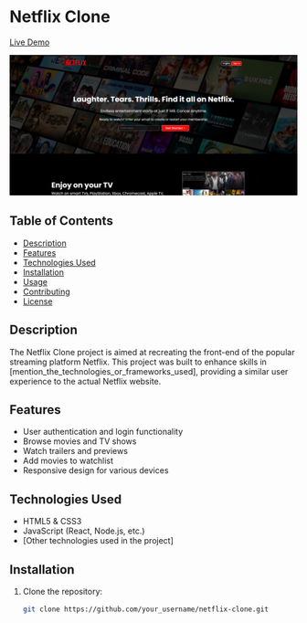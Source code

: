 # Netflix Clone

[Live Demo](link_to_live_demo)

<img src="https://github.com/anirudhwillcode/NetflixClone/blob/main/yt.png">



## Table of Contents

- [Description](#description)
- [Features](#features)
- [Technologies Used](#technologies-used)
- [Installation](#installation)
- [Usage](#usage)
- [Contributing](#contributing)
- [License](#license)

## Description

The Netflix Clone project is aimed at recreating the front-end of the popular streaming platform Netflix. This project was built to enhance skills in [mention_the_technologies_or_frameworks_used], providing a similar user experience to the actual Netflix website.

## Features

- User authentication and login functionality
- Browse movies and TV shows
- Watch trailers and previews
- Add movies to watchlist
- Responsive design for various devices

## Technologies Used

- HTML5 & CSS3
- JavaScript (React, Node.js, etc.)
- [Other technologies used in the project]

## Installation

1. Clone the repository:
   ```bash
   git clone https://github.com/your_username/netflix-clone.git
